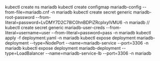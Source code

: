 kubectl create ns mariadb
kubectl create configmap mariadb-config --from-file=mariadb.cnf -n mariadb
kubectl create secret generic mariadb-root-password --from-literal=password=LvDMY7D2C78lC0hnBDPiZRcplxylVMU6 -n mariadb
// kubectl create secret generic mariadb-user-creds --from-literal=username=user --from-literal=password=pass -n mariadb
kubectl apply -f deployment.yaml -n mariadb
kubectl expose deployment mariadb-deployment --type=NodePort --name=mariadb-service --port=3306 -n mariadb
kubectl expose deployment mariadb-deployment --type=LoadBalancer --name=mariadb-service-lb --port=3306 -n mariadb